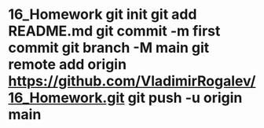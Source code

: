 # 16_Homework git init git add README.md git commit -m first commit git branch -M main git remote add origin https://github.com/VladimirRogalev/16_Homework.git git push -u origin main

